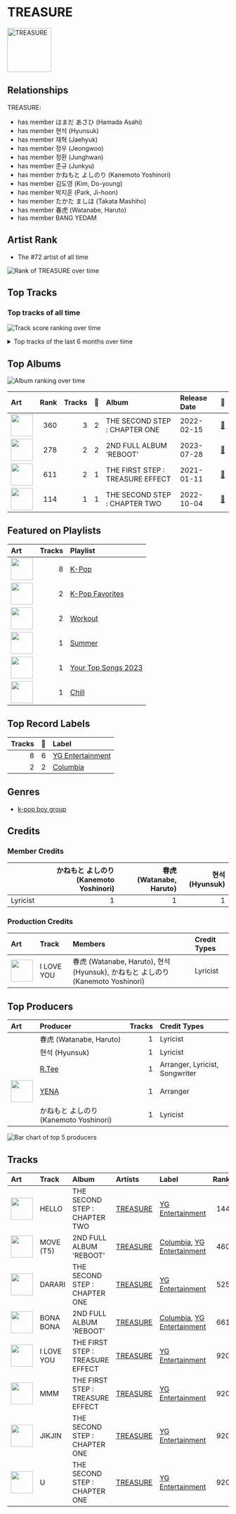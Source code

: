 
# TREASURE


<img src="https://i.scdn.co/image/ab6761610000e5eb7f76de4231462f7e23fa6299" alt="TREASURE" width="100" />

## Relationships

TREASURE:
- has member はまだ あさひ (Hamada Asahi)
- has member 현석 (Hyunsuk)
- has member 재혁 (Jaehyuk)
- has member 정우 (Jeongwoo)
- has member 정환 (Junghwan)
- has member 준규 (Junkyu)
- has member かねもと よしのり (Kanemoto Yoshinori)
- has member 김도영 (Kim, Do-young)
- has member 박지훈 (Park, Ji-hoon)
- has member たかた ましほ (Takata Mashiho)
- has member 春虎 (Watanabe, Haruto)
- has member BANG YEDAM

## Artist Rank
- The #72 artist of all time

![Rank of TREASURE over time](../../images/artists/treasure/rank_time_series.png)
## Top Tracks


### Top tracks of all time

![Track score ranking over time](../../images/artists/treasure/track_rank_time_series_score.png)


<details>
<summary>Top tracks of the last 6 months over time</summary>

![Line chart of top tracks of the last 6 months over time](../../images/artists/treasure/track_rank_time_series_medium_term.png)

</details>

## Top Albums

![Album ranking over time](../../images/artists/treasure/album_rank_time_series.png)

| Art | Rank | Tracks | 💚 | Album | Release Date | 🔗 |
|:---|---:|---:|---:|:---|:---|:---|
| <img src="https://i.scdn.co/image/ab67616d0000b27328be5dc3cc0bd6f2482c1d56" alt="" width="50" /> | 360 | 3 | 2 | THE SECOND STEP : CHAPTER ONE | 2022-02-15 | [🔗](https://open.spotify.com/album/17l09k7ZDb4GYwmsIVGcRZ) |
| <img src="https://i.scdn.co/image/ab67616d0000b273b1e7b20382e9caa516b5a814" alt="" width="50" /> | 278 | 2 | 2 | 2ND FULL ALBUM 'REBOOT' | 2023-07-28 | [🔗](https://open.spotify.com/album/4gQx8IC4zESV506dgNs0vR) |
| <img src="https://i.scdn.co/image/ab67616d0000b2734bb3b49ff157d01ab9896573" alt="" width="50" /> | 611 | 2 | 1 | THE FIRST STEP : TREASURE EFFECT | 2021-01-11 | [🔗](https://open.spotify.com/album/5tQDFmW8QrZdTsICpLQBTL) |
| <img src="https://i.scdn.co/image/ab67616d0000b27357fa85a5c9f295d5e5b362e7" alt="" width="50" /> | 114 | 1 | 1 | THE SECOND STEP : CHAPTER TWO | 2022-10-04 | [🔗](https://open.spotify.com/album/4l5YvRcmno5RMKZCZp1j0g) |

## Featured on Playlists
| Art | Tracks | Playlist |
|:---|---:|:---|
| <img src="https://mosaic.scdn.co/640/ab67616d00001e02505190077497c230422f2934ab67616d00001e027dd8f95320e8ef08aa121dfeab67616d00001e028164cd1a2e03b7ca2db9ff5eab67616d00001e02ff7c2dfd0ed9b2cf6bf9c818" alt="" width="50" /> | 8 | [K-Pop](../../playlists/k-pop/overview.md) |
| <img src="https://mosaic.scdn.co/640/ab67616d00001e024ed058b71650a6ca2c04adffab67616d00001e026772cf096be8acc1df092519ab67616d00001e028c4a282e84a53c1c8acf129aab67616d00001e02d8cc2281fcd4519ca020926b" alt="" width="50" /> | 2 | [K-Pop Favorites](../../playlists/k-pop_favorites/overview.md) |
| <img src="https://mosaic.scdn.co/640/ab67616d00001e026f248f7695eb544a3a1955c5ab67616d00001e027a393b04e8ced571618223e8ab67616d00001e028acb7bac073f378d59bf228eab67616d00001e02b3be3b970fc89a02f301c9da" alt="" width="50" /> | 2 | [Workout](../../playlists/workout/overview.md) |
| <img src="https://mosaic.scdn.co/640/ab67616d00001e0204878afb19613a94d37b29ceab67616d00001e021544041d0285585cc92c2709ab67616d00001e02570f746ccc2c75af070da1e0ab67616d00001e02d8cc2281fcd4519ca020926b" alt="" width="50" /> | 1 | [Summer](../../playlists/summer/overview.md) |
| <img src="https://wrapped-images.spotifycdn.com/image/yts-2023/default/your-top-songs-2023_DEFAULT_en.jpg" alt="" width="50" /> | 1 | [Your Top Songs 2023](../../playlists/your_top_songs_2023/overview.md) |
| <img src="https://mosaic.scdn.co/640/ab67616d00001e022c0252c4e4a988f024e4d262ab67616d00001e026772cf096be8acc1df092519ab67616d00001e029c7eb20dfbb2150f55c9debdab67616d00001e02eb136d1be54b1ef8273c0699" alt="" width="50" /> | 1 | [Chill](../../playlists/chill/overview.md) |

## Top Record Labels

| Tracks | 💚 | Label |
|---:|---:|:---|
| 8 | 6 | [YG Entertainment](../../labels/yg_entertainment/overview.md) |
| 2 | 2 | [Columbia](../../labels/columbia/overview.md) |

## Genres

- [k-pop boy group](../../genres/k-pop_boy_group/overview.md)

## Credits

### Member Credits

| | かねもと よしのり (Kanemoto Yoshinori) | 春虎 (Watanabe, Haruto) | 현석 (Hyunsuk) |
|:---|---:|---:|---:|
| Lyricist | 1 | 1 | 1 |
### Production Credits

| Art | Track | Members | Credit Types |
|:---|:---|:---|:---|
| <img src="https://i.scdn.co/image/ab67616d0000b2734bb3b49ff157d01ab9896573" alt="" width="50" /> | I LOVE YOU | 春虎 (Watanabe, Haruto), 현석 (Hyunsuk), かねもと よしのり (Kanemoto Yoshinori) | Lyricist |

## Top Producers

| Art | Producer | Tracks | Credit Types |
|:---|:---|---:|:---|
| | 春虎 (Watanabe, Haruto) | 1 | Lyricist |
| | 현석 (Hyunsuk) | 1 | Lyricist |
| | [R.Tee](../../producers/r_tee/overview.md) | 1 | Arranger, Lyricist, Songwriter |
| <img src="https://i.scdn.co/image/ab6761610000e5eb791dd8450bdde549ec172ead" alt="" width="50" /> | [YENA](../yena/overview.md) | 1 | Arranger |
| | かねもと よしのり (Kanemoto Yoshinori) | 1 | Lyricist |

![Bar chart of top 5 producers](../../images/artists/treasure/producers.png)
## Tracks

| Art | Track | Album | Artists | Label | Rank | 💚 | 🔗 |
|:---|:---|:---|:---|:---|---:|:---|:---|
| <img src="https://i.scdn.co/image/ab67616d0000b27357fa85a5c9f295d5e5b362e7" alt="" width="50" /> | HELLO | THE SECOND STEP : CHAPTER TWO | [TREASURE](overview.md) | [YG Entertainment](../../labels/yg_entertainment) | 144 | 💚 | [🔗](https://open.spotify.com/track/1ex8euBuzVyqjThnYfwY2k) |
| <img src="https://i.scdn.co/image/ab67616d0000b273b1e7b20382e9caa516b5a814" alt="" width="50" /> | MOVE (T5) | 2ND FULL ALBUM 'REBOOT' | [TREASURE](overview.md) | [Columbia](../../labels/columbia), [YG Entertainment](../../labels/yg_entertainment) | 460 | 💚 | [🔗](https://open.spotify.com/track/6ce3rQ3j3vfRics2YiHWbW) |
| <img src="https://i.scdn.co/image/ab67616d0000b27328be5dc3cc0bd6f2482c1d56" alt="" width="50" /> | DARARI | THE SECOND STEP : CHAPTER ONE | [TREASURE](overview.md) | [YG Entertainment](../../labels/yg_entertainment) | 525 | 💚 | [🔗](https://open.spotify.com/track/0dcnrLo8s1rhjm8euGjI4n) |
| <img src="https://i.scdn.co/image/ab67616d0000b273b1e7b20382e9caa516b5a814" alt="" width="50" /> | BONA BONA | 2ND FULL ALBUM 'REBOOT' | [TREASURE](overview.md) | [Columbia](../../labels/columbia), [YG Entertainment](../../labels/yg_entertainment) | 661 | 💚 | [🔗](https://open.spotify.com/track/0IkWksfw3Qxob96bjFKhyF) |
| <img src="https://i.scdn.co/image/ab67616d0000b2734bb3b49ff157d01ab9896573" alt="" width="50" /> | I LOVE YOU | THE FIRST STEP : TREASURE EFFECT | [TREASURE](overview.md) | [YG Entertainment](../../labels/yg_entertainment) | 920 | 💚 | [🔗](https://open.spotify.com/track/1SxqqC1aQ8JiLyfMrHYmnF) |
| <img src="https://i.scdn.co/image/ab67616d0000b2734bb3b49ff157d01ab9896573" alt="" width="50" /> | MMM | THE FIRST STEP : TREASURE EFFECT | [TREASURE](overview.md) | [YG Entertainment](../../labels/yg_entertainment) | 920 | | [🔗](https://open.spotify.com/track/7DlfhY3YfQKi97j0DXihen) |
| <img src="https://i.scdn.co/image/ab67616d0000b27328be5dc3cc0bd6f2482c1d56" alt="" width="50" /> | JIKJIN | THE SECOND STEP : CHAPTER ONE | [TREASURE](overview.md) | [YG Entertainment](../../labels/yg_entertainment) | 920 | 💚 | [🔗](https://open.spotify.com/track/2bnJ8IxZnVc2YmUaX0sZap) |
| <img src="https://i.scdn.co/image/ab67616d0000b27328be5dc3cc0bd6f2482c1d56" alt="" width="50" /> | U | THE SECOND STEP : CHAPTER ONE | [TREASURE](overview.md) | [YG Entertainment](../../labels/yg_entertainment) | 920 | | [🔗](https://open.spotify.com/track/5NIHhuAdsaZHmGeEoHiGY7) |
